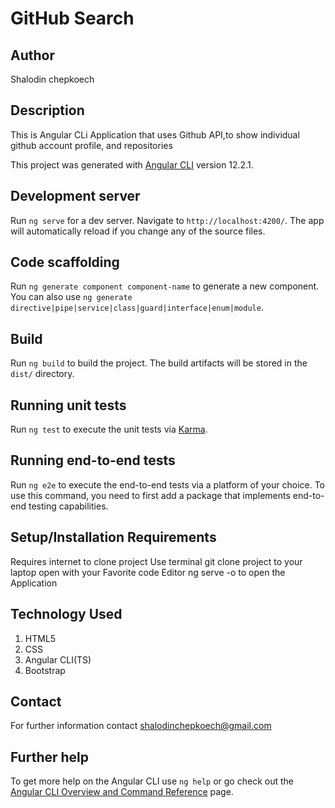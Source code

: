 # GitHub Search

## Author
Shalodin chepkoech
## Description
This is Angular CLi Application that uses Github API,to show  individual github account profile, and repositories


This project was generated with [Angular CLI](https://github.com/angular/angular-cli) version 12.2.1.

## Development server

Run `ng serve` for a dev server. Navigate to `http://localhost:4200/`. The app will automatically reload if you change any of the source files.

## Code scaffolding

Run `ng generate component component-name` to generate a new component. You can also use `ng generate directive|pipe|service|class|guard|interface|enum|module`.

## Build

Run `ng build` to build the project. The build artifacts will be stored in the `dist/` directory.

## Running unit tests

Run `ng test` to execute the unit tests via [Karma](https://karma-runner.github.io).

## Running end-to-end tests

Run `ng e2e` to execute the end-to-end tests via a platform of your choice. To use this command, you need to first add a package that implements end-to-end testing capabilities.

## Setup/Installation Requirements
Requires internet to clone project
Use terminal 
git clone project to your laptop
open with your Favorite code Editor
ng serve -o to open the Application

## Technology Used
1. HTML5
2. CSS
3. Angular CLI(TS)
4. Bootstrap

## Contact
For further information contact shalodinchepkoech@gmail.com



## Further help

To get more help on the Angular CLI use `ng help` or go check out the [Angular CLI Overview and Command Reference](https://angular.io/cli) page.
